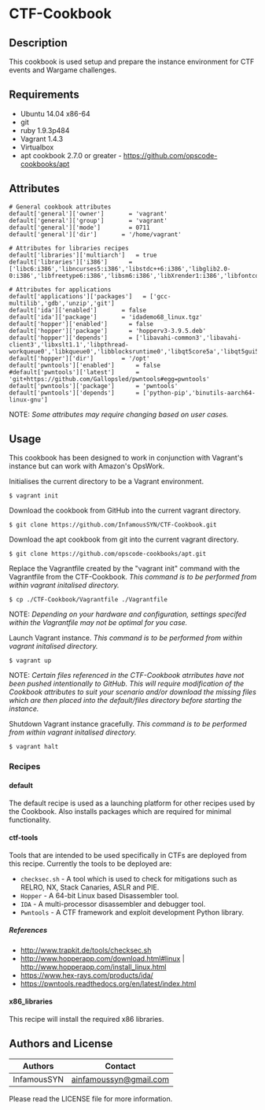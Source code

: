 # CTF-Cookbook

## Description
This cookbook is used setup and prepare the instance environment for CTF events and Wargame challenges.

## Requirements
* Ubuntu 14.04 x86-64
* git
* ruby 1.9.3p484
* Vagrant 1.4.3
* Virtualbox
* apt cookbook 2.7.0 or greater - https://github.com/opscode-cookbooks/apt

## Attributes
```
# General cookbook attributes
default['general']['owner']       = 'vagrant'
default['general']['group']       = 'vagrant'
default['general']['mode']        = 0711
default['general']['dir']       = '/home/vagrant'

# Attributes for libraries recipes
default['libraries']['multiarch']   = true
default['libraries']['i386']      = ['libc6:i386','libncurses5:i386','libstdc++6:i386','libglib2.0-0:i386','libfreetype6:i386','libsm6:i386','libXrender1:i386','libfontconfig1:i386','libxext6:i386']

# Attributes for applications
default['applications']['packages']   = ['gcc-multilib','gdb','unzip','git']
default['ida']['enabled']       = false
default['ida']['package']       = 'idademo68_linux.tgz'
default['hopper']['enabled']      = false
default['hopper']['package']      = 'hopperv3-3.9.5.deb'
default['hopper']['depends']      = ['libavahi-common3','libavahi-client3','libxslt1.1','libpthread-workqueue0','libkqueue0','libblocksruntime0','libqt5core5a','libqt5gui5','libqt5network5','libqt5printsupport5','libqt5widgets5','libqt5xml5']
default['hopper']['dir']        = '/opt'
default['pwntools']['enabled']      = false
#default['pwntools']['latest']      = 'git+https://github.com/Gallopsled/pwntools#egg=pwntools'
default['pwntools']['package']      = 'pwntools'
default['pwntools']['depends']      = ['python-pip','binutils-aarch64-linux-gnu']
```
NOTE: *Some attributes may require changing based on user cases.*

## Usage
This cookbook has been designed to work in conjunction with Vagrant's instance but can work with Amazon's OpsWork.

Initialises the current directory to be a Vagrant environment.
```
$ vagrant init
```

Download the cookbook from GitHub into the current vagrant directory.
```
$ git clone https://github.com/InfamousSYN/CTF-Cookbook.git
```

Download the apt cookbook from git into the current vagrant directory.
```
$ git clone https://github.com/opscode-cookbooks/apt.git
```

Replace the Vagrantfile created by the "vagrant init" command with the Vagrantfile from the CTF-Cookbook. *This command is to be performed from within vagrant initalised directory.*
```
$ cp ./CTF-Cookbook/Vagrantfile ./Vagrantfile
```
NOTE: *Depending on your hardware and configuration, settings specifed within the Vagrantfile may not be optimal for you case.*

Launch Vagrant instance. *This command is to be performed from within vagrant initalised directory.*
```
$ vagrant up
```

NOTE: *Certain files referenced in the CTF-Cookbook atrributes have not been pushed intentionally to GitHub. This will require modification of the Cookbook attributes to suit your scenario and/or download the missing files which are then placed into the default/files directory before starting the instance.*

Shutdown Vagrant instance gracefully. *This command is to be performed from within vagrant initalised directory.*
```
$ vagrant halt
```

### Recipes

#### default
The default recipe is used as a launching platform for other recipes used by the Cookbook. Also installs packages which are required for minimal functionality.

#### ctf-tools
Tools that are intended to be used specifically in CTFs are deployed from this recipe. Currently the tools to be deployed are:
* `checksec.sh` - A tool which is used to check for mitigations such as RELRO, NX, Stack Canaries, ASLR and PIE.
* `Hopper` - A 64-bit Linux based Disassembler tool.
* `IDA` - A multi-processor disassembler and debugger tool.
* `Pwntools` - A CTF framework and exploit development Python library.

##### References
* http://www.trapkit.de/tools/checksec.sh
* http://www.hopperapp.com/download.html#linux | http://www.hopperapp.com/install_linux.html
* https://www.hex-rays.com/products/ida/
* https://pwntools.readthedocs.org/en/latest/index.html

#### x86_libraries
This recipe will install the required x86 libraries.

## Authors and License

|  Authors   | Contact              |
|------------|:--------------------:|
|InfamousSYN |ainfamoussyn@gmail.com|

Please read the LICENSE file for more information.
